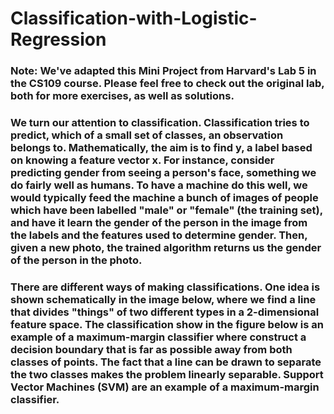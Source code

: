 # Classification-with-Logistic-Regression

### Note: We've adapted this Mini Project from  Harvard's Lab 5 in the CS109 course. Please feel free to check out the original lab, both for more exercises, as well as solutions.

### We turn our attention to classification. Classification tries to predict, which of a small set of classes, an observation belongs to. Mathematically, the aim is to find y, a label based on knowing a feature vector x. For instance, consider predicting gender from seeing a person's face, something we do fairly well as humans. To have a machine do this well, we would typically feed the machine a bunch of images of people which have been labelled "male" or "female" (the training set), and have it learn the gender of the person in the image from the labels and the features used to determine gender. Then, given a new photo, the trained algorithm returns us the gender of the person in the photo.

### There are different ways of making classifications. One idea is shown schematically in the image below, where we find a line that divides "things" of two different types in a 2-dimensional feature space. The classification show in the figure below is an example of a maximum-margin classifier where construct a decision boundary that is far as possible away from both classes of points. The fact that a line can be drawn to separate the two classes makes the problem linearly separable. Support Vector Machines (SVM) are an example of a maximum-margin classifier.
